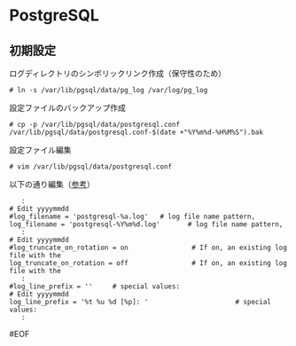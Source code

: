 # PostgreSQL




## 初期設定

ログディレクトリのシンボリックリンク作成（保守性のため）

    # ln -s /var/lib/pgsql/data/pg_log /var/log/pg_log

設定ファイルのバックアップ作成

    # cp -p /var/lib/pgsql/data/postgresql.conf /var/lib/pgsql/data/postgresql.conf-$(date +"%Y%m%d-%H%M%S").bak

設定ファイル編集

    # vim /var/lib/pgsql/data/postgresql.conf

以下の通り編集（[参考](http://lets.postgresql.jp/documents/technical/log_setting)）

       :
    # Edit yyyymmdd
    #log_filename = 'postgresql-%a.log'   # log file name pattern,
    log_filename = 'postgresql-%Y%m%d.log'       # log file name pattern,
       :
    # Edit yyyymmdd
    #log_truncate_on_rotation = on                # If on, an existing log file with the
    log_truncate_on_rotation = off                # If on, an existing log file with the
       :
    #log_line_prefix = ''     # special values:
    # Edit yyyymmdd
    log_line_prefix = '%t %u %d [%p]: '                      # special values:
       :




#EOF
